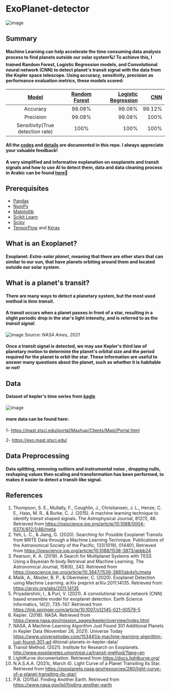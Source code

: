 # ExoPlanet-detector
![image](https://user-images.githubusercontent.com/83130573/174457278-1b78377e-ac77-4b1f-a4e9-0acc7160cdd2.png)
## Summary
#### Machine Learning can help accelerate the time consuming data analysis process to find planets outside our solar system🪐! To achieve this, I trained Random Forest, Logistic Regression models, and Convolutional neural network (CNN) to detect planet's transit signal with the data from the Kepler space telescope. Using accuracy, sensitivity, precision as performance evaluation metrics, these models scored:
| [Model](https://github.com/siudro/ExoPlanets-Classifier/tree/main/models) | [Random Forest](https://github.com/siudro/ExoPlanets-Classifier/blob/main/models/RandomForest/RandomForest3(best%20results).ipynb) | [Logistic Regression](https://github.com/siudro/ExoPlanets-Classifier/blob/main/models/Logistic-Regression/LogisticRegression4(best%20results)_.ipynb) | [CNN](https://github.com/siudro/ExoPlanets-Classifier/blob/main/models/CNN/CNN2(best%20results).ipynb) |
| :---: |     :---:      |          ---: |          ---: |
| Accuracy | 99.08%     | 99.08%    | 99.12%    |
| Precision | 99.08%       | 99.08%      | 100%    |
| Sensitivity(True detection rate) | 100%       | 100%      | 100%    |

#### All the [codes](https://github.com/siudro/ExoPlanets-Classifier/tree/main/models) and [details](https://github.com/siudro/ExoPlanets-Classifier/blob/main/Planetary%20Hunters%20Report.docx.pdf) are documented in this repo. I always appreciate your valuable feedback!
#### A very simplified and informative explanation on exoplanets and transit signals and how to use AI to detect them, data and data cleaning process in Arabic can be found [here](https://docs.google.com/presentation/d/1hBA3S2dAxeX4oug6FfbJNOPEeeGlCZIo/edit?usp=sharing&ouid=104485415291700481581&rtpof=true&sd=true)📑 
## Prerequisites
- [Pandas](https://pandas.pydata.org/getting_started.html)
- [NumPy](https://numpy.org/install/)
- [Matplotlib](https://matplotlib.org/)
- [Scikit Learn](https://scikit-learn.org/stable/index.html)
- [Scipy](https://scipy.org/)
- [TensorFlow](https://www.tensorflow.org/) and [Keras](https://keras.io/)
## What is an Exoplanet?
#### Exoplanet: *Extra-solar planet*, meaning that there are other stars that can similar to our sun, that have planets orbiting around them and located outside our solar system.
## What is a planet's transit?
#### There are many ways to detect a planetary system, but the most used method is *time transit*.
#### A transit occurs when a planet passes in front of a star, resulting in a slight periodic drop in the star's light intensity, and is referred to as the *transit signal*.
![image](https://user-images.githubusercontent.com/83130573/174457671-a30cccc4-c9a6-4d03-a5dd-1b0b90fbc76e.png)
Source: *NASA Ames, 2021*
#### Once a transit signal is detected, we may use Kepler's third law of planetary motion to determine the planet's orbital size and the period required for the planet to orbit the star. These information are useful to answer many questions about the planet, such as whether it is habitable or not!

## Data
#### Dataset of kepler's time series from [kagle](https://www.kaggle.com/keplersmachines/kepler-labelled-time-series-data)
![image](https://user-images.githubusercontent.com/83130573/145691208-2debe14f-139e-4cc1-953f-d8c3fd81131e.png)
#### more data can be found here:
1- https://mast.stsci.edu/portal/Mashup/Clients/Mast/Portal.html

2- https://exo.mast.stsci.edu/
## Data Preprocessing
#### Data splitting, removing outliers and instrumental noise , dropping nulls, reshaping values then scaling and transformation has been performed, to makes it easier to detect a transit-like signal.
 
## References
1. Thompson, S. E., Mullally, F., Coughlin, J., Christiansen, J. L., Henze, C. E., Haas, M.
R., & Burke, C. J. (2015). A machine learning technique to identify transit shaped
signals. The Astrophysical Journal, 812(1), 46. Retrieved from
https://iopscience.iop.org/article/10.1088/0004-637X/812/1/46/meta
2. Yeh, L. C., & Jiang, G. (2020). Searching for Possible Exoplanet Transits from BRITE
Data through a Machine Learning Technique. Publications of the Astronomical Society of
the Pacific, 133(1019), 014401, Retrieved from
https://iopscience.iop.org/article/10.1088/1538-3873/abbb24
3. Pearson, K. A. (2019). A Search for Multiplanet Systems with TESS Using a Bayesian
N-body Retrieval and Machine Learning. The Astronomical Journal, 158(6), 243.
Retrieved from https://iopscience.iop.org/article/10.3847/1538-3881/ab4e1c/meta
4. Malik, A., Moster, B. P., & Obermeier, C. (2020). Exoplanet Detection using Machine
Learning. arXiv preprint arXiv:2011.14135. Retrieved from
https://arxiv.org/abs/2011.14135
5. Priyadarshini, I., & Puri, V. (2021). A convolutional neural network (CNN) based
ensemble model for exoplanet detection. Earth Science Informatics, 14(2), 735-747.
Retrieved from https://link.springer.com/article/10.1007/s12145-021-00579-5
6. Kepler. (2018). NASA. Retrieved from
https://www.nasa.gov/mission_pages/kepler/overview/index.html
7. NASA, A Machine-Learning Algorithm Just Found 301 Additional Planets in Kepler
Data (November 26, 2021). Universe Today
https://www.universetoday.com/153441/a-machine-learning-algorithm-just-found-301-ad
ditional-planets-in-kepler-data/
8. Transit Method. (2021). Institute for Research on Exoplanets.
http://www.exoplanetes.umontreal.ca/transit-method/?lang=en
9. LightKurve documentation. Retrieved from https://docs.lightkurve.org/
10. N.A.S.A.A. (2021c, March 4). Light Curve of a Planet Transiting Its Star. Retrieved from
https://exoplanets.nasa.gov/resources/280/light-curve-of-a-planet-transiting-its-star/
11. P.B. (2015a). Finding Another Earth. Retrieved from
https://www.nasa.gov/jpl/finding-another-earth
